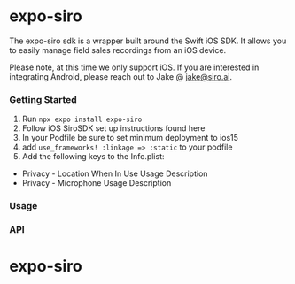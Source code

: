 # expo-siro

The expo-siro sdk is a wrapper built around the Swift iOS SDK. It allows you to easily manage field sales recordings from an iOS device.

Please note, at this time we only support iOS. If you are interested in integrating Android, please reach out to Jake @ jake@siro.ai.

### Getting Started
1. Run `npx expo install expo-siro`
2. Follow iOS SiroSDK set up instructions found here
3. In your Podfile be sure to set minimum deployment to ios15
4. add `use_frameworks! :linkage => :static` to your podfile
5. Add the following keys to the Info.plist:
- Privacy - Location When In Use Usage Description
- Privacy - Microphone Usage Description

### Usage


### API
# expo-siro
